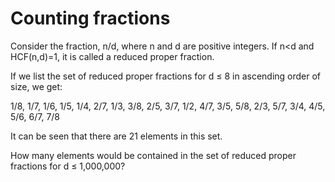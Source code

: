 # Counting fractions

Consider the fraction, n/d, where n and d are positive integers. If n<d and HCF(n,d)=1, it is called a reduced proper fraction.

If we list the set of reduced proper fractions for d ≤ 8 in ascending order of size, we get:

1/8, 1/7, 1/6, 1/5, 1/4, 2/7, 1/3, 3/8, 2/5, 3/7, 1/2, 4/7, 3/5, 5/8, 2/3, 5/7, 3/4, 4/5, 5/6, 6/7, 7/8

It can be seen that there are 21 elements in this set.

How many elements would be contained in the set of reduced proper fractions for d ≤ 1,000,000?